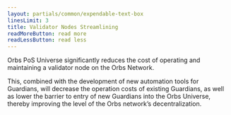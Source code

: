 ```yaml
---
layout: partials/common/expendable-text-box
linesLimit: 3
title: Validator Nodes Streamlining
readMoreButton: read more
readLessButton: read less
---
```


Orbs PoS Universe significantly reduces the cost of operating and maintaining a validator node on the Orbs Network.

This, combined with the development of new automation tools for Guardians, will decrease the operation costs of existing Guardians, as well as lower the barrier to entry of new Guardians into the Orbs Universe, thereby improving the level of the Orbs network’s decentralization.
